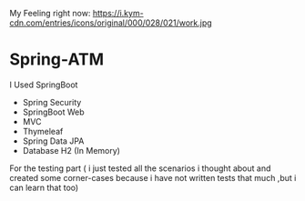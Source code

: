 My Feeling right now: https://i.kym-cdn.com/entries/icons/original/000/028/021/work.jpg

# Spring-ATM

I Used SpringBoot
- Spring Security
- SpringBoot Web
- MVC
- Thymeleaf
- Spring Data JPA
- Database H2 (In Memory)

For the testing part ( i just tested all the scenarios i thought about and created some corner-cases
because i have not written tests that much ,but i can learn that too)
